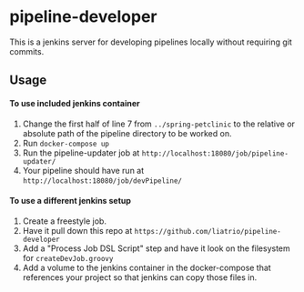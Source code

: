 # pipeline-developer

This is a jenkins server for developing pipelines locally without requiring git commits. 

## Usage

#### To use included jenkins container
1. Change the first half of line 7 from `../spring-petclinic` to the relative or absolute path of the pipeline directory to be worked on.
2. Run `docker-compose up`
3. Run the pipeline-updater job at `http://localhost:18080/job/pipeline-updater/`
4. Your pipeline should have run at `http://localhost:18080/job/devPipeline/`

#### To use a different jenkins setup
1. Create a freestyle job.
2. Have it pull down this repo at `https://github.com/liatrio/pipeline-developer`
3. Add a "Process Job DSL Script" step and have it look on the filesystem for `createDevJob.groovy`
4. Add a volume to the jenkins container in the docker-compose that references your project so that jenkins can copy those files in. 
